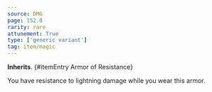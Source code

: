 ```yaml
---
source: DMG
page: 152.0
rarity: rare
attunement: True
type: ['generic variant']
tag: item/magic
---
```


**Inherits**. {#itemEntry Armor of Resistance}


You have resistance to lightning damage while you wear this armor.


